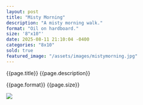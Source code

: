 ```yaml
---
layout: post
title: "Misty Morning"
description: "A misty morning walk."
format: "Oil on hardboard."
size: '8"x10"'
date: 2025-08-11 21:10:04 -0400
categories: "8x10"
sold: true
featured_image: "/assets/images/mistymorning.jpg"
---
```


{{page.title}} {{page.description}}

{{page.format}} {{page.size}}

<div class="frame-gold frame-gold--mat">
  <img class="postimage" src="{{page.featured_image}}">
</div>
